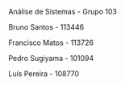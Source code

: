 Análise de Sistemas - Grupo 103


Bruno Santos - 113446

Francisco Matos - 113726

Pedro Sugiyama - 101094

Luís Pereira - 108770
